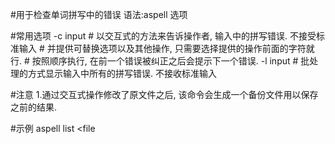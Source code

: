 #用于检查单词拼写中的错误
语法:aspell 选项

#常用选项
-c input	# 以交互式的方法来告诉操作者, 输入中的拼写错误. 不接受标准输入
		# 并提供可替换选项以及其他操作, 只需要选择提供的操作前面的字符就行.
		# 按照顺序执行, 在前一个错误被纠正之后会提示下一个错误.
-l input	# 批处理的方式显示输入中所有的拼写错误. 不接收标准输入

#注意
1.通过交互式操作修改了原文件之后, 该命令会生成一个备份文件用以保存之前的结果.

#示例
aspell list <file
